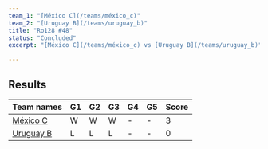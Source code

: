 ```yaml
---
team_1: "[México C](/teams/méxico_c)"
team_2: "[Uruguay B](/teams/uruguay_b)"
title: "Ro128 #48"
status: "Concluded"
excerpt: "[México C](/teams/méxico_c) vs [Uruguay B](/teams/uruguay_b)"

---
```

## Results

| Team names | G1 | G2 | G3 | G4 | G5 | Score |
| -- | -- | -- | -- | -- | -- | -- |
| [México C](/teams/méxico_c) | W | W | W | - | - | 3 |
| [Uruguay B](/teams/uruguay_b) | L | L | L | - | - | 0 |
